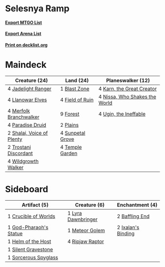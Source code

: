 # Selesnya Ramp

#### [Export MTGO List](../collection/Selesnya%20Ramp/Selesnya%20Ramp.txt)
#### [Export Arena List](../collection/Selesnya%20Ramp/Selesnya%20Ramp_arena.txt)
#### [Print on decklist.org](http://decklist.org/?deckmain=1%09Blast%20Zone%0A4%09Field%20of%20Ruin%0A9%09Forest%0A4%09Jadelight%20Ranger%0A4%09Karn,%20the%20Great%20Creator%0A4%09Llanowar%20Elves%0A4%09Merfolk%20Branchwalker%0A4%09Nissa,%20Who%20Shakes%20the%20World%0A4%09Paradise%20Druid%0A2%09Plains%0A2%09Shalai,%20Voice%20of%20Plenty%0A4%09Sunpetal%20Grove%0A4%09Temple%20Garden%0A2%09Trostani%20Discordant%0A4%09Ugin,%20the%20Ineffable%0A4%09Wildgrowth%20Walker&deckside=2%09Baffling%20End%0A1%09Crucible%20of%20Worlds%0A1%09God-Pharaoh's%20Statue%0A1%09Helm%20of%20the%20Host%0A2%09Ixalan's%20Binding%0A1%09Lyra%20Dawnbringer%0A1%09Meteor%20Golem%0A4%09Ripjaw%20Raptor%0A1%09Silent%20Gravestone%0A1%09Sorcerous%20Spyglass)
# Maindeck

|                                           Creature (24)                                            |                                         Land (24)                                         |                                           Planeswalker (12)                                            |
|----------------------------------------------------------------------------------------------------|-------------------------------------------------------------------------------------------|--------------------------------------------------------------------------------------------------------|
|4 [Jadelight Ranger](http://gatherer.wizards.com/Pages/Card/Details.aspx?multiverseid=439793)       |1 [Blast Zone](http://gatherer.wizards.com/Pages/Card/Details.aspx?multiverseid=461171)    |4 [Karn, the Great Creator](http://gatherer.wizards.com/Pages/Card/Details.aspx?multiverseid=460928)    |
|4 [Llanowar Elves](http://gatherer.wizards.com/Pages/Card/Details.aspx?multiverseid=129626)         |4 [Field of Ruin](http://gatherer.wizards.com/Pages/Card/Details.aspx?multiverseid=435415) |4 [Nissa, Who Shakes the World](http://gatherer.wizards.com/Pages/Card/Details.aspx?multiverseid=461096)|
|4 [Merfolk Branchwalker](http://gatherer.wizards.com/Pages/Card/Details.aspx?multiverseid=435353)   |9 [Forest](http://gatherer.wizards.com/Pages/Card/Details.aspx?multiverseid=439860)        |4 [Ugin, the Ineffable](http://gatherer.wizards.com/Pages/Card/Details.aspx?multiverseid=460929)        |
|4 [Paradise Druid](http://gatherer.wizards.com/Pages/Card/Details.aspx?multiverseid=461098)         |2 [Plains](http://gatherer.wizards.com/Pages/Card/Details.aspx?multiverseid=439856)        |                                                                                                        |
|2 [Shalai, Voice of Plenty](http://gatherer.wizards.com/Pages/Card/Details.aspx?multiverseid=442923)|4 [Sunpetal Grove](http://gatherer.wizards.com/Pages/Card/Details.aspx?multiverseid=420946)|                                                                                                        |
|2 [Trostani Discordant](http://gatherer.wizards.com/Pages/Card/Details.aspx?multiverseid=452958)    |4 [Temple Garden](http://gatherer.wizards.com/Pages/Card/Details.aspx?multiverseid=405112) |                                                                                                        |
|4 [Wildgrowth Walker](http://gatherer.wizards.com/Pages/Card/Details.aspx?multiverseid=435372)      |                                                                                           |                                                                                                        |


# Sideboard

|                                          Artifact (5)                                           |                                        Creature (6)                                         |                                       Enchantment (4)                                       |
|-------------------------------------------------------------------------------------------------|---------------------------------------------------------------------------------------------|---------------------------------------------------------------------------------------------|
|1 [Crucible of Worlds](http://gatherer.wizards.com/Pages/Card/Details.aspx?multiverseid=129480)  |1 [Lyra Dawnbringer](http://gatherer.wizards.com/Pages/Card/Details.aspx?multiverseid=442914)|2 [Baffling End](http://gatherer.wizards.com/Pages/Card/Details.aspx?multiverseid=439658)    |
|1 [God-Pharaoh's Statue](http://gatherer.wizards.com/Pages/Card/Details.aspx?multiverseid=461165)|1 [Meteor Golem](http://gatherer.wizards.com/Pages/Card/Details.aspx?multiverseid=447378)    |2 [Ixalan's Binding](http://gatherer.wizards.com/Pages/Card/Details.aspx?multiverseid=435168)|
|1 [Helm of the Host](http://gatherer.wizards.com/Pages/Card/Details.aspx?multiverseid=443105)    |4 [Ripjaw Raptor](http://gatherer.wizards.com/Pages/Card/Details.aspx?multiverseid=435359)   |                                                                                             |
|1 [Silent Gravestone](http://gatherer.wizards.com/Pages/Card/Details.aspx?multiverseid=439846)   |                                                                                             |                                                                                             |
|1 [Sorcerous Spyglass](http://gatherer.wizards.com/Pages/Card/Details.aspx?multiverseid=435407)  |                                                                                             |                                                                                             |

